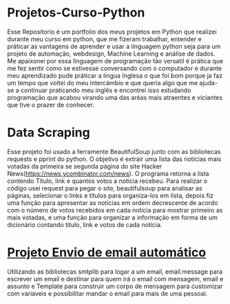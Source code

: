 # Projetos-Curso-Python
Esse Repositorio é um portfolio dos meus projetos em Python que realizei durante meu curso em python, que me fizeram trabalhar, entender e práticar as vantagens de aprender e usar a linguagem python seja para um projeto de automação, webdesign, Machine Learning e análise de dados. Me apaixonei por essa linguagem de programação tão versatil é prática que me fez sentir como se estivesse conversando com o computador e durante meu aprendizado pude práticar a lingua Inglesa o que foi bom porque ja faz um tempo que voltei do meu intercámbio e que queria algo que me ajuda-se a continuar praticando meu inglês e encontrei isso estudando programação que acabou virando uma das aréas mais atraentes e viciantes que tive o prazer de conhecer.

# Data Scraping 

  Esse projeto foi usado a ferramente BeautifulSoup junto com as bibliotecas requests e pprint do python. O objetivo é extrair uma lista das notícias mais votadas da primeira se segunda página do site Hacker News(https://news.ycombinator.com/news).
  O programa retorna a lista contendo Título, link e quantos votos a notícia recebeu.
  Para realizar o código usei request para pegar o site, beautifulsoup para analisar as páginas, selecionar o links e títulos para organiza-los em lista, depois fiz uma função para apresentar as notícias em ordem decrescente de acordo com o número de votos recebidos em cada notícia para mostrar primeiro as mais votadas, e uma função para organizar a informação em forma de um dicionário contando título, link e votos de cada notícia.

# [Projeto Envio de email automático](https://github.com/Kaian07/Projetos-Curso-Python/blob/main/email_sender.py)

  Utilizando as bibliotecas smtplib para logar a um email, email.message para escrever um email e destinar para quem irá o email com mensagem, email e assunto e Template para construir um corpo de mensagem para customizar com variaveis e possibilitar mandar o email para mais de uma pessoal.
